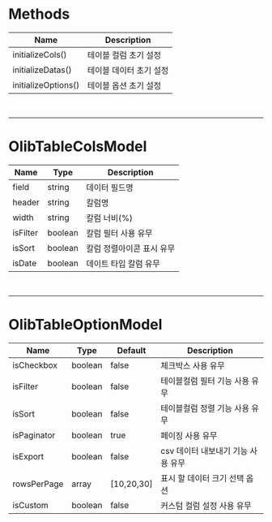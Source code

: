 
# Methods

|Name| Description|
|---|---|
|initializeCols()|테이블 컬럼 초기 설정|
|initializeDatas()|테이블 데이터 초기 설정|
|initializeOptions()|테이블 옵션 초기 설정|

<br>

---
# OlibTableColsModel
| Name | Type | Description |
|---|---|---|
|field|string|데이터 필드명|
|header|string|칼럼명|
|width|string|칼럼 너비(%)|
|isFilter|boolean|칼럼 필터 사용 유무|
|isSort|boolean|칼럼 정렬아이콘 표시 유무|
|isDate|boolean|데이트 타입 칼럼 유무|

<br>

---

# OlibTableOptionModel
| Name  | Type | Default | Description
|---|---|---|---|
| isCheckbox  | boolean  | false  | 체크박스 사용 유무 |
| isFilter  | boolean  | false  | 테이블컬럼 필터 기능 사용 유무 |
| isSort  | boolean  | false  | 테이블컬럼 정렬 기능 사용 유무 |
| isPaginator  | boolean  | true  | 페이징 사용 유무 |
| isExport  | boolean  | false  | csv 데이터 내보내기 기능 사용 유무 |
| rowsPerPage  | array  | [10,20,30]  | 표시 할 데이터 크기 선택 옵션 |
| isCustom  | boolean  | false  | 커스텀 컬럼 설정 사용 유무 |